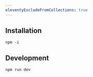 ```yaml
---
eleventyExcludeFromCollections: true
---
```



## Installation

`npm -i`

## Development

`npm run dev`


